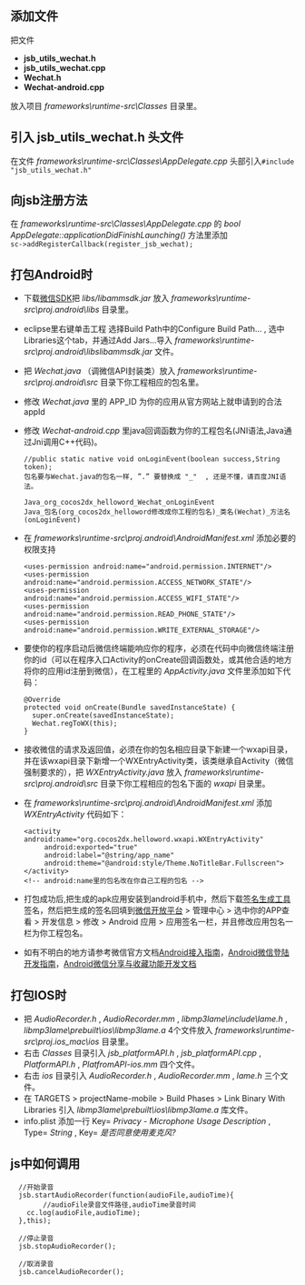 添加文件
---
把文件  
* **jsb_utils_wechat.h**
* **jsb_utils_wechat.cpp**
* **Wechat.h**
* **Wechat-android.cpp**

放入项目 *frameworks\runtime-src\Classes* 目录里。

引入 **jsb_utils_wechat.h** 头文件
---
在文件 *frameworks\runtime-src\Classes\AppDelegate.cpp* 头部引入`#include "jsb_utils_wechat.h"`

向jsb注册方法
---
在 *frameworks\runtime-src\Classes\AppDelegate.cpp* 的 *bool AppDelegate::applicationDidFinishLaunching()* 方法里添加  
`sc->addRegisterCallback(register_jsb_wechat);`

打包Android时
---
* 下载[微信SDK](https://res.wx.qq.com/open/zh_CN/htmledition/res/dev/download/sdk/WeChatSDK_Android221cbf.zip)把 *libs/libammsdk.jar* 放入 *frameworks\runtime-src\proj.android\libs* 目录里。
* eclipse里右键单击工程 选择Build Path中的Configure Build Path... , 选中Libraries这个tab，并通过Add Jars...导入 *frameworks\runtime-src\proj.android\libslibammsdk.jar* 文件。
* 把 *Wechat.java* （调微信API封装类）放入 *frameworks\runtime-src\proj.android\src* 目录下你工程相应的包名里。
* 修改 *Wechat.java* 里的 APP_ID 为你的应用从官方网站上就申请到的合法appId
* 修改 *Wechat-android.cpp* 里java回调函数为你的工程包名(JNI语法,Java通过Jni调用C++代码)。

      //public static native void onLoginEvent(boolean success,String token);
      包名要与Wechat.java的包名一样, ”.” 要替换成 "_"  , 还是不懂，请百度JNI语法。  

      Java_org_cocos2dx_helloword_Wechat_onLoginEvent  
      Java_包名(org_cocos2dx_helloword修改成你工程的包名)_类名(Wechat)_方法名(onLoginEvent)

* 在 *frameworks\runtime-src\proj.android\AndroidManifest.xml* 添加必要的权限支持 

      <uses-permission android:name="android.permission.INTERNET"/>
      <uses-permission android:name="android.permission.ACCESS_NETWORK_STATE"/>
      <uses-permission android:name="android.permission.ACCESS_WIFI_STATE"/>
      <uses-permission android:name="android.permission.READ_PHONE_STATE"/>
      <uses-permission android:name="android.permission.WRITE_EXTERNAL_STORAGE"/>

* 要使你的程序启动后微信终端能响应你的程序，必须在代码中向微信终端注册你的id（可以在程序入口Activity的onCreate回调函数处，或其他合适的地方将你的应用id注册到微信），在工程里的 *AppActivity.java* 文件里添加如下代码：

      @Override
      protected void onCreate(Bundle savedInstanceState) {
      	super.onCreate(savedInstanceState);
      	Wechat.regToWX(this);
      }

* 接收微信的请求及返回值，必须在你的包名相应目录下新建一个wxapi目录，并在该wxapi目录下新增一个WXEntryActivity类，该类继承自Activity（微信强制要求的），把 *WXEntryActivity.java* 放入 *frameworks\runtime-src\proj.android\src* 目录下你工程相应的包名下面的 *wxapi* 目录里。

*  在 *frameworks\runtime-src\proj.android\AndroidManifest.xml* 添加 *WXEntryActivity* 代码如下：

       <activity  android:name="org.cocos2dx.helloword.wxapi.WXEntryActivity"
            android:exported="true"  
            android:label="@string/app_name"
            android:theme="@android:style/Theme.NoTitleBar.Fullscreen">  
       </activity>
       <!-- android:name里的包名改在你自己工程的包名 -->

* 打包成功后,把生成的apk应用安装到android手机中，然后下载[签名生成工具](https://res.wx.qq.com/open/zh_CN/htmledition/res/dev/download/sdk/Gen_Signature_Android2.apk)签名，然后把生成的签名回填到[微信开放平台](https://open.weixin.qq.com/) > 管理中心 >  选中你的APP查看 > 开发信息 > 修改 > Android 应用 > 应用签名一栏，并且修改应用包名一栏为你工程包名。

* 如有不明白的地方请参考微信官方文档[Android接入指南](https://open.weixin.qq.com/cgi-bin/showdocument?action=dir_list&t=resource/res_list&verify=1&id=1417751808&token=&lang=zh_CN)，[Android微信登陆开发指南](https://open.weixin.qq.com/cgi-bin/showdocument?action=dir_list&t=resource/res_list&verify=1&id=open1419317851&token=&lang=zh_CN)，[Android微信分享与收藏功能开发文档](https://open.weixin.qq.com/cgi-bin/showdocument?action=dir_list&t=resource/res_list&verify=1&id=open1419317340&token=&lang=zh_CN)

打包IOS时
---
* 把 *AudioRecorder.h* , *AudioRecorder.mm* , *libmp3lame\include\lame.h* , *libmp3lame\prebuilt\ios\libmp3lame.a* 4个文件放入 *frameworks\runtime-src\proj.ios_mac\ios* 目录里。
* 右击 *Classes* 目录引入 *jsb_platformAPI.h* , *jsb_platformAPI.cpp* , *PlatformAPI.h* , *PlatfromAPI-ios.mm* 四个文件。
* 右击 *ios* 目录引入 *AudioRecorder.h* , *AudioRecorder.mm* , *lame.h*  三个文件。
* 在 TARGETS > projectName-mobile >  Build Phases > Link Binary With Libraries 引入 *libmp3lame\prebuilt\ios\libmp3lame.a* 库文件。
* info.plist 添加一行 Key= *Privacy - Microphone Usage Description* , Type= *String* , Key= *是否同意使用麦克风?*

js中如何调用
---

      //开始录音
      jsb.startAudioRecorder(function(audioFile,audioTime){
            //audioFile录音文件路径,audioTime录音时间
      	cc.log(audioFile,audioTime);
      },this);

      //停止录音
      jsb.stopAudioRecorder();

      //取消录音
      jsb.cancelAudioRecorder();
